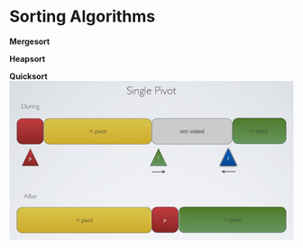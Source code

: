 # Sorting Algorithms
**Mergesort**

**Heapsort**

**Quicksort**
![alt tag](https://raw.githubusercontent.com/wceriale/sorting/master/images/Quicksort.png) 
